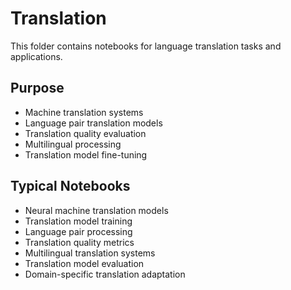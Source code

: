 # Translation

This folder contains notebooks for language translation tasks and applications.

## Purpose
- Machine translation systems
- Language pair translation models
- Translation quality evaluation
- Multilingual processing
- Translation model fine-tuning

## Typical Notebooks
- Neural machine translation models
- Translation model training
- Language pair processing
- Translation quality metrics
- Multilingual translation systems
- Translation model evaluation
- Domain-specific translation adaptation
